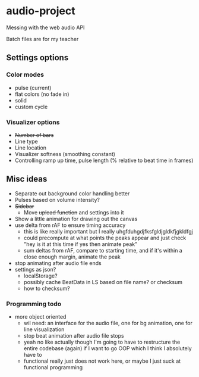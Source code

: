 # audio-project
Messing with the web audio API

Batch files are for my teacher



## Settings options

### Color modes
- pulse (current)
- flat colors (no fade in)
- solid
- custom cycle

### Visualizer options
- ~~Number of bars~~
- Line type
- Line location
- Visualizer softness (smoothing constant)
- Controlling ramp up time, pulse length (% relative to beat time in frames)


## Misc ideas
- Separate out background color handling better
- Pulses based on volume intensity?
- ~~Sidebar~~
	- Move ~~upload function~~ and settings into it
- Show a little animation for drawing out the canvas
- use delta from rAF to ensure timing accuracy
	- this is like really important but I really uhgfduhgdjfksfgldjgldkfjgkldfgj
	- could precompute at what points the peaks appear and just check "hey is it at this time if yes then animate peak"
	- sum deltas from rAF, compare to starting time, and if it's within a close enough margin, animate the peak
- stop animating after audio file ends
- settings as json?
	- localStorage?
	- possibly cache BeatData in LS based on file name? or checksum
	- how to checksum?

### Programming todo
- more object oriented
	- wil need: an interface for the audio file, one for bg animation, one for line visualization
	- stop beat animation after audio file stops
	- yeah no like actually though I'm going to have to restructure the entire codebase (again) if I want to go OOP which I think I absolutely have to
	- functional really just does not work here, or maybe I just suck at functional programming
